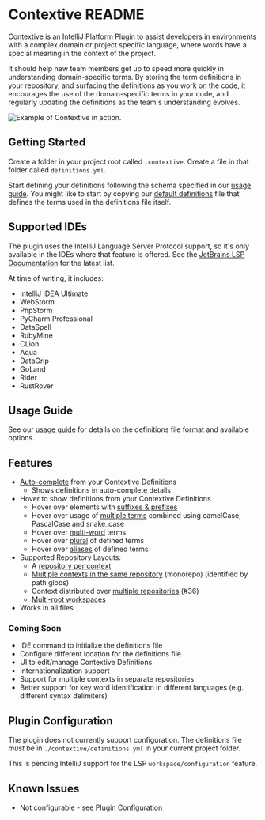 # Contextive README

Contextive is an IntelliJ Platform Plugin to assist developers in environments with a complex domain or project specific language, where words have a special meaning in the context of the project.

It should help new team members get up to speed more quickly in understanding domain-specific terms. By storing the term definitions in your repository, and surfacing the definitions as you work on the code, it encourages the use of the domain-specific terms in your code, and regularly updating the definitions as the team's understanding evolves.

![Example of Contextive in action.](https://raw.githubusercontent.com/dev-cycles/contextive/main/docs/wiki/images/hover_intellij.png)

## Getting Started

Create a folder in your project root called `.contextive`.  Create a file in that folder called `definitions.yml`.

Start defining your definitions following the schema specified in our [usage guide](https://github.com/dev-cycles/contextive/blob/main/docs/wiki/USAGE.md).  You might like to start by copying our [default definitions](https://github.com/dev-cycles/contextive/blob/main/src/language-server/Contextive.LanguageServer.Tests/DefinitionsInitializationTests.Default%20Definitions.verified.txt) file that defines the terms used in the definitions file itself.

## Supported IDEs

The plugin uses the IntelliJ Language Server Protocol support, so it's only available in the IDEs where that feature is offered.  See the [JetBrains LSP Documentation](https://plugins.jetbrains.com/docs/intellij/language-server-protocol.html#supported-ides) for the latest list.

At time of writing, it includes:

* IntelliJ IDEA Ultimate
* WebStorm
* PhpStorm
* PyCharm Professional
* DataSpell
* RubyMine
* CLion
* Aqua
* DataGrip
* GoLand
* Rider
* RustRover

## Usage Guide

See our [usage guide](https://github.com/dev-cycles/contextive/blob/main/docs/wiki/USAGE.md) for details on the definitions file format and available options. 

## Features

* [Auto-complete](https://github.com/dev-cycles/contextive/blob/main/docs/wiki/USAGE.md#smart-auto-complete) from your Contextive Definitions
  * Shows definitions in auto-complete details
* Hover to show definitions from your Contextive Definitions
  * Hover over elements with [suffixes & prefixes](https://github.com/dev-cycles/contextive/blob/main/docs/wiki/USAGE.md#suffixes-and-prefixes)
  * Hover over usage of [multiple terms](https://github.com/dev-cycles/contextive/blob/main/docs/wiki/USAGE.md#combining-two-or-more-terms) combined using camelCase, PascalCase and snake_case
  * Hover over [multi-word](https://github.com/dev-cycles/contextive/blob/main/docs/wiki/USAGE.md#multi-word-terms) terms
  * Hover over [plural](https://github.com/dev-cycles/contextive/blob/main/docs/wiki/USAGE.md#plural-words) of defined terms
  * Hover over [aliases](https://github.com/dev-cycles/contextive/blob/main/docs/wiki/USAGE.md#term-aliases) of defined terms
* Supported Repository Layouts:
  * A [repository per context](https://github.com/dev-cycles/contextive/blob/main/docs/wiki/USAGE.md#multiple-bounded-contexts-repository-per-context)
  * [Multiple contexts in the same repository](https://github.com/dev-cycles/contextive/blob/main/docs/wiki/USAGE.md#multiple-bounded-contexts-single-repository-single-root-monorepo) (monorepo) (identified by path globs)
  * Context distributed over [multiple repositories](https://github.com/dev-cycles/contextive/blob/main/docs/wiki/USAGE.md#single-bounded-context-multiple-repositories) (#36)
  * [Multi-root workspaces](https://github.com/dev-cycles/contextive/blob/main/docs/wiki/USAGE.md#multiple-bounded-contexts-multi-root-shared-definitions-file)
* Works in all files

### Coming Soon

* IDE command to initialize the definitions file
* Configure different location for the definitions file
* UI to edit/manage Contextive Definitions
* Internationalization support
* Support for multiple contexts in separate repositories
* Better support for key word identification in different languages (e.g. different syntax delimiters)

## Plugin Configuration

The plugin does not currently support configuration.  The definitions file _must_ be in `./contextive/definitions.yml` in your current project folder.

This is pending IntelliJ support for the LSP `workspace/configuration` feature.

## Known Issues

* Not configurable - see [Plugin Configuration](#plugin-configuration)
